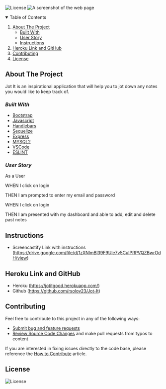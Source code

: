 ![License](https://img.shields.io/badge/License-MIT-blue)
![A screenshot of the web page](/public/assets/ss.png)

<details open="open">
  <summary>Table of Contents</summary>
  <ol>
    <li>
      <a href="#about-the-project">About The Project</a>
      <ul>
        <li><a href="#built-with">Built With</a></li>
         <li><a href="#user-story">User Story</a></li>
         <li> <a href="#instructions">Instructions</a></li>
      </ul>
    <li><a href="#heroku-link-and-github">Heroku Link and GitHub</a></li>
    <li><a href="#contributing">Contributing</a></li>
    <li><a href="#license">License</a></li>
  </ol>
</details>

## **About The Project**

Jot It is an inspirational application that will help you to jot down any notes you would like to keep track of.

### _Built With_

- [Bootstrap](https://getbootstrap.com)
- [Javascript](https://jquery.com)
- [Handlebars](https://handlebarsjs.com/)
- [Sequelize](http://sequelize.org/)
- [Express](https://expressjs.com/)
- [MYSQL2](https://www.npmjs.com/package/mysql2)
- [VSCode](https://code.visualstudio.com/)
- [ESLINT](https://www.npmjs.com/package/eslint)

### _User Story_

As a User

<p>WHEN I click on login</p>
<p>THEN I am prompted to enter my email and password</p>
<p>WHEN I click on login</p>
<p>THEN I am presented with my dashboard and able to add, edit and delete past notes</p>

## **Instructions**

- Screencastify Link with instructions (https://drive.google.com/file/d/1zXNlmBl39F9Ule7v5CuIPRPVQZBwrOdH/view)

## **Heroku Link and GitHub**

- Heroku (https://jotitgood.herokuapp.com/)
- Github (https://github.com/rsolov23/Jot-It)

## **Contributing**

Feel free to contribute to this project in any of the following ways:

- [Submit bug and feature requests](https://github.com/rsolov23/Jot-It/issues)
- [Review Source Code Changes](https://github.com/rsolov23/Jot-It/pulls) and make pull requests from typos to content

If you are interested in fixing issues directly to the code base, please reference the [How to Contribute](https://github.com/microsoft/vscode/wiki/How-to-Contribute) article.

## **License**

![License](https://img.shields.io/badge/License-MIT-blue)
